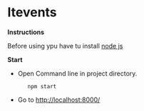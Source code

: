 # Itevents

**Instructions**

Before using ypu have tu install [node js](https://nodejs.org/en/download/)

**Start**
* Open Command line in project directory.

         npm start
* Go to [http://localhost:8000/](http://localhost:8000/)      
